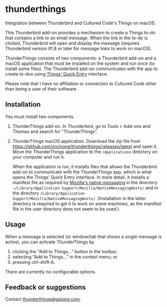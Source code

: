 # thunderthings

Integration between Thunderbird and Cultured Code's Things on macOS.

This Thunderbird add-on provides a mechanism to create a Things to-do that contains a link to an email message. When the link in the to-do is clicked, Thunderbird will open and display the message (requires Thunderbird version 91.8 or later for message links to work on macOS).

ThunderThings consists of two components: a Thunderbird add-on and a macOS application that must be installed on the system and run once (to install some files). The Thunderbird add-on communicates with the app to create to-dos using [Things' Quick Entry](https://culturedcode.com/things/support/articles/2249437/) interface.

Please note that I have no affiliation or connection to Cultured Code other than being a user of their software.


## Installation

You must install two components.

1. ThunderThings add-on. In Thunderbird, go to Tools > Add-ons and Themes and search for "ThunderThings". 

2. ThunderThings macOS application. Download the zip file from https://github.com/snchong/thunderthings/releases/latest and open it. Move the ThunderThings application to the `/Applications` directory on your computer and run it.  
  
    When the application is run, it installs files that allows the Thunderbird add-on to communicate with the ThunderThings app, which is what opens the Things' Quick Entry interface. In more detail, it installs a manifest file as required by [Mozilla's native messaging](https://wiki.mozilla.org/WebExtensions/Native_Messaging) in the directory `~/Library/Application Support/Mozilla/NativeMessagingHosts/` and in the directory `/Library/Application Support/Mozilla/NativeMessagingHosts/`. (Installation in the latter directory is required to get it to work on some machines, as the manifest file in the user directory does not seem to be used.)


## Usage

When a message is selected (or window/tab that shows a single message is active), you can activate ThunderThings by 

1. clicking the "Add to Things..." button in the toolbar; 
2. selecting "Add to Things..." in the context menu; or 
3. pressing ctrl-shift-A.

There are currently no configurable options.


## Feedback or suggestions

Contact thunderthings@gajong.com.
